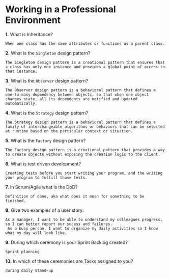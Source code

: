 # Working in a Professional Environment

**1.** What is Inheritance?
<!-- enter you answer in the space below -->
```
When one class has the same attributes or functions as a parent class.
```
**2.** What is the `Singleton` design pattern?
<!-- enter you answer in the space below -->
```
The Singleton design pattern is a creational pattern that ensures that a class has only one instance and provides a global point of access to that instance.
```
**3.** What is the `Observer` design pattern?
<!-- enter you answer in the space below -->
```
The Observer design pattern is a behavioral pattern that defines a one-to-many dependency between objects, so that when one object changes state, all its dependents are notified and updated automatically.
```
**4.** What is the `Strategy` design pattern?
<!-- enter you answer in the space below -->
```
The Strategy design pattern is a behavioral pattern that defines a family of interchangeable algorithms or behaviors that can be selected at runtime based on the particular context or situation.
```
**5.** What is the `Factory` design pattern?
<!-- enter you answer in the space below -->
```
The Factory design pattern is a creational pattern that provides a way to create objects without exposing the creation logic to the client.
```
**6.** What is test driven development?
<!-- enter you answer in the space below -->
```
Creating tests before you start writing your program, and the writing your program to fulfill those tests.
```
**7.** In Scrum/Agile what is the DoD?
<!-- enter you answer in the space below -->
```
Definition of done, aka what does it mean for something to be finished.
```
**8.** Give two examples of a user story:
<!-- enter you answer in the space below -->
```
As a manager, I want to be able to understand my colleagues progress, so I can better report our sucess and failures. 
 As a busy person, I want to organize my daily activities so I know what my day will look like. 
```
**9.** During which ceremony is your Sprint Backlog created?
<!-- enter you answer in the space below -->
```
Sprint planning
```
**10.** In which of these ceremonies are Tasks assigned to you?
<!-- enter you answer in the space below -->
```
during daily stand-up
```